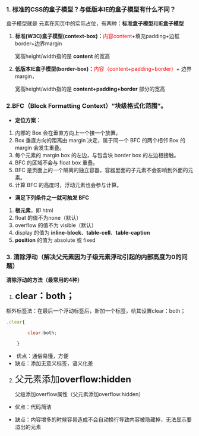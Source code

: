 ### 1. 标准的CSS的盒子模型？与低版本IE的盒子模型有什么不同？

盒子模型就是 元素在网页中的实际占位，有两种：**标准盒子模型**和**IE盒子模型**

1. **标准(W3C)盒子模型(context-box)：**<font color= 'red'>内容content</font>+填充padding+边框border+边界margin

   宽高height/width指的是 **content** 的宽高

2. **低版本IE盒子模型(border-box)：**<font color= 'red'>内容（content+padding+border）</font>+ 边界margin，

   宽高height/width指的是 **content+padding+border** 部分的宽高

### 2.BFC（Block Formatting Context）“块级格式化范围”。

+ **定位方案：**

1. 内部的 Box 会在垂直方向上一个接一个放置。
2. Box 垂直方向的距离由 margin 决定，属于同一个 BFC 的两个相邻 Box 的 margin 会发生重叠。
3. 每个元素的 margin box 的左边，与包含块 border box 的左边相接触。
4. BFC 的区域不会与 float box 重叠。
5. BFC 是页面上的一个隔离的独立容器，容器里面的子元素不会影响到外面的元素。
6. 计算 BFC 的高度时，浮动元素也会参与计算。

+ **满足下列条件之一就可触发 BFC**

1. **根元素**，即 html
2. float 的值不为none（默认）
3. overflow 的值不为 visible（默认）
4. display 的值为 **inline-block**、**table-cell**、**table-caption**
5. **position** 的值为 absolute 或 fixed

### 3. 清除浮动（**解决父元素因为子级元素浮动引起的内部高度为0的问题**）

**清除浮动的方法（最常用的4种）**

1. <font size='5px'>**clear：both；**</font>

额外标签法：在最后一个浮动标签后，新加一个标签，给其设置clear：both；

```js
.clear{

        clear:both;

    }
```

+ ​	 优点：通俗易懂，方便 
+ 缺点：添加无意义标签，语义化差

2. <font size='5px'>父元素添加**overflow:hidden**</font>

   父级添加overflow属性（父元素添加overflow:hidden）

+ 优点：代码简洁

+ 缺点：内容增多的时候容易造成不会自动换行导致内容被隐藏掉，无法显示要溢出的元素